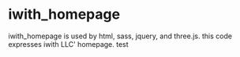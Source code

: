 # iwith_homepage
iwith_homepage is used by html, sass, jquery, and three.js.
this code expresses iwith LLC' homepage.
test
